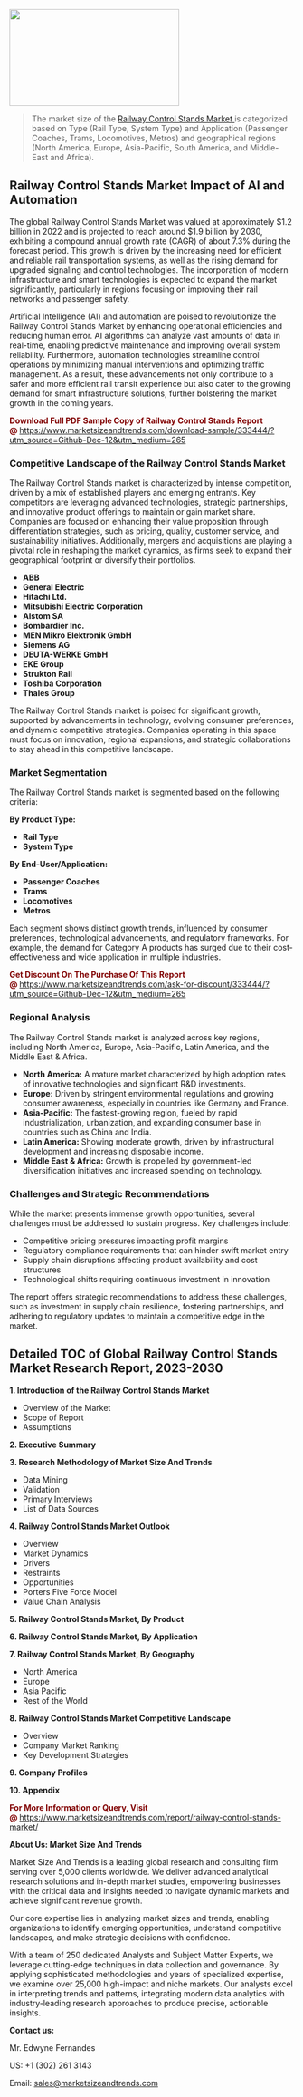 <p><img class="alignnone size-medium wp-image-20088" src="https://ffe5etoiles.com/wp-content/uploads/2024/12/MST1-300x171.png" alt="" width="300" height="171" /></p><blockquote><p>The market size of the <a href="https://www.marketsizeandtrends.com/download-sample/333444/?utm_source=Github-Dec-12&amp;utm_medium=265" target="_blank">Railway Control Stands Market </a>is categorized based on Type (Rail Type, System Type) and Application (Passenger Coaches, Trams, Locomotives, Metros) and geographical regions (North America, Europe, Asia-Pacific, South America, and Middle-East and Africa).</p></blockquote><p><h2>Railway Control Stands Market Impact of AI and Automation</h2><p>The global Railway Control Stands Market was valued at approximately $1.2 billion in 2022 and is projected to reach around $1.9 billion by 2030, exhibiting a compound annual growth rate (CAGR) of about 7.3% during the forecast period. This growth is driven by the increasing need for efficient and reliable rail transportation systems, as well as the rising demand for upgraded signaling and control technologies. The incorporation of modern infrastructure and smart technologies is expected to expand the market significantly, particularly in regions focusing on improving their rail networks and passenger safety.</p><p>Artificial Intelligence (AI) and automation are poised to revolutionize the Railway Control Stands Market by enhancing operational efficiencies and reducing human error. AI algorithms can analyze vast amounts of data in real-time, enabling predictive maintenance and improving overall system reliability. Furthermore, automation technologies streamline control operations by minimizing manual interventions and optimizing traffic management. As a result, these advancements not only contribute to a safer and more efficient rail transit experience but also cater to the growing demand for smart infrastructure solutions, further bolstering the market growth in the coming years.</p></p><p><strong><span style="color: #800000;">Download Full PDF Sample Copy of Railway Control Stands Report @</span>&nbsp;</strong><a href="https://www.marketsizeandtrends.com/download-sample/333444/?utm_source=Github-Dec-12&amp;utm_medium=265">https://www.marketsizeandtrends.com/download-sample/333444/?utm_source=Github-Dec-12&amp;utm_medium=265</a></p><h3>Competitive Landscape of the Railway Control Stands Market</h3><p>The Railway Control Stands market is characterized by intense competition, driven by a mix of established players and emerging entrants. Key competitors are leveraging advanced technologies, strategic partnerships, and innovative product offerings to maintain or gain market share. Companies are focused on enhancing their value proposition through differentiation strategies, such as pricing, quality, customer service, and sustainability initiatives. Additionally, mergers and acquisitions are playing a pivotal role in reshaping the market dynamics, as firms seek to expand their geographical footprint or diversify their portfolios.</p><p><strong><p><ul><li>ABB </li><li>  General Electric </li><li>  Hitachi Ltd. </li><li>  Mitsubishi Electric Corporation </li><li>  Alstom SA </li><li>  Bombardier Inc. </li><li>  MEN Mikro Elektronik GmbH </li><li>  Siemens AG </li><li>  DEUTA-WERKE GmbH </li><li>  EKE Group </li><li>  Strukton Rail </li><li>  Toshiba Corporation </li><li>  Thales Group</p></li></ul></p></strong></p><p>The Railway Control Stands market is poised for significant growth, supported by advancements in technology, evolving consumer preferences, and dynamic competitive strategies. Companies operating in this space must focus on innovation, regional expansions, and strategic collaborations to stay ahead in this competitive landscape.</p><h3>Market Segmentation</h3><p>The Railway Control Stands market is segmented based on the following criteria:</p><p><strong>By Product Type:</strong></p><p><strong><p><ul><li>Rail Type </li><li>  System Type</p></li></ul></p></strong></p><p><strong>By End-User/Application:</strong></p><p><strong><p><ul><li>Passenger Coaches </li><li>  Trams </li><li>  Locomotives </li><li>  Metros</p></li></ul></p></strong></p><p>Each segment shows distinct growth trends, influenced by consumer preferences, technological advancements, and regulatory frameworks. For example, the demand for Category A products has surged due to their cost-effectiveness and wide application in multiple industries.</p><p><strong><span style="color: #800000;">Get Discount On The Purchase Of This Report @&nbsp;</span></strong><a href="https://www.marketsizeandtrends.com/ask-for-discount/333444/?utm_source=Github-Dec-12&amp;utm_medium=265">https://www.marketsizeandtrends.com/ask-for-discount/333444/?utm_source=Github-Dec-12&amp;utm_medium=265</a></p><h3>Regional Analysis</h3><p>The Railway Control Stands market is analyzed across key regions, including North America, Europe, Asia-Pacific, Latin America, and the Middle East &amp; Africa.</p><ul><li><strong>North America:</strong> A mature market characterized by high adoption rates of innovative technologies and significant R&amp;D investments.</li><li><strong>Europe:</strong> Driven by stringent environmental regulations and growing consumer awareness, especially in countries like Germany and France.</li><li><strong>Asia-Pacific:</strong> The fastest-growing region, fueled by rapid industrialization, urbanization, and expanding consumer base in countries such as China and India.</li><li><strong>Latin America:</strong> Showing moderate growth, driven by infrastructural development and increasing disposable income.</li><li><strong>Middle East &amp; Africa:</strong> Growth is propelled by government-led diversification initiatives and increased spending on technology.</li></ul><h3>Challenges and Strategic Recommendations</h3><p>While the market presents immense growth opportunities, several challenges must be addressed to sustain progress. Key challenges include:</p><ul><li>Competitive pricing pressures impacting profit margins</li><li>Regulatory compliance requirements that can hinder swift market entry</li><li>Supply chain disruptions affecting product availability and cost structures</li><li>Technological shifts requiring continuous investment in innovation</li></ul><p>The report offers strategic recommendations to address these challenges, such as investment in supply chain resilience, fostering partnerships, and adhering to regulatory updates to maintain a competitive edge in the market.</p><h2>Detailed TOC of Global Railway Control Stands Market Research Report, 2023-2030</h2><p><strong>1. Introduction of the Railway Control Stands Market</strong></p><ul><li>Overview of the Market</li><li>Scope of Report</li><li>Assumptions&nbsp;</li></ul><p><strong>2. Executive Summary</strong></p><p><strong>3. Research Methodology of <strong>Market Size And Trends</strong></strong></p><ul><li>Data Mining</li><li>Validation</li><li>Primary Interviews</li><li>List of Data Sources&nbsp;</li></ul><p><strong>4. Railway Control Stands Market Outlook</strong></p><ul><li>Overview</li><li>Market Dynamics</li><li>Drivers</li><li>Restraints</li><li>Opportunities</li><li>Porters Five Force Model</li><li>Value Chain Analysis&nbsp;</li></ul><p><strong>5. Railway Control Stands Market, By Product</strong></p><p><strong>6. Railway Control Stands Market, By Application</strong></p><p><strong>7. Railway Control Stands Market, By Geography</strong></p><ul><li>North America</li><li>Europe</li><li>Asia Pacific</li><li>Rest of the World&nbsp;</li></ul><p><strong>8. Railway Control Stands Market Competitive Landscape</strong></p><ul><li>Overview</li><li>Company Market Ranking</li><li>Key Development Strategies&nbsp;</li></ul><p><strong>9. Company Profiles</strong></p><p><strong>10. Appendix</strong></p><p><strong><span style="color: #800000;">For More Information or Query, Visit @&nbsp;</span></strong><a href="https://www.marketsizeandtrends.com/report/railway-control-stands-market/">https://www.marketsizeandtrends.com/report/railway-control-stands-market/</a></p><p></p><p><strong>About Us:&nbsp;Market Size And Trends</strong></p><p>Market Size And Trends&nbsp;is a leading global research and consulting firm serving over 5,000 clients worldwide. We deliver advanced analytical research solutions and in-depth market studies, empowering businesses with the critical data and insights needed to navigate dynamic markets and achieve significant revenue growth.</p><p>Our core expertise lies in analyzing market sizes and trends, enabling organizations to identify emerging opportunities, understand competitive landscapes, and make strategic decisions with confidence.</p><p>With a team of 250 dedicated Analysts and Subject Matter Experts, we leverage cutting-edge techniques in data collection and governance. By applying sophisticated methodologies and years of specialized expertise, we examine over 25,000 high-impact and niche markets. Our analysts excel in interpreting trends and patterns, integrating modern data analytics with industry-leading research approaches to produce precise, actionable insights.</p><p><strong>Contact us:</strong></p><p>Mr. Edwyne Fernandes</p><p>US: +1 (302) 261 3143</p><p>Email: <a href="mailto:sales@marketsizeandtrends.com">sales@marketsizeandtrends.com</a>&nbsp;</p>
